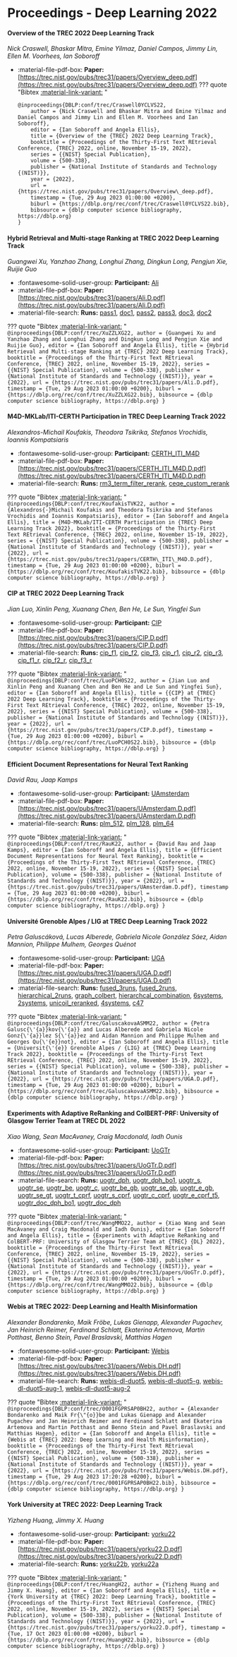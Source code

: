 # Proceedings - Deep Learning 2022 

#### Overview of the TREC 2022 Deep Learning Track

_Nick Craswell, Bhaskar Mitra, Emine Yilmaz, Daniel Campos, Jimmy Lin, Ellen M. Voorhees, Ian Soboroff_

- :material-file-pdf-box: **Paper:** [https://trec.nist.gov/pubs/trec31/papers/Overview_deep.pdf](https://trec.nist.gov/pubs/trec31/papers/Overview_deep.pdf)
??? quote "Bibtex [:material-link-variant:](https://dblp.org/rec/conf/trec/Craswell0YCLVS22.bib) "
	```
	@inproceedings{DBLP:conf/trec/Craswell0YCLVS22,
		author = {Nick Craswell and Bhaskar Mitra and Emine Yilmaz and Daniel Campos and Jimmy Lin and Ellen M. Voorhees and Ian Soboroff},
		editor = {Ian Soboroff and Angela Ellis},
		title = {Overview of the {TREC} 2022 Deep Learning Track},
		booktitle = {Proceedings of the Thirty-First Text REtrieval Conference, {TREC} 2022, online, November 15-19, 2022},
		series = {{NIST} Special Publication},
		volume = {500-338},
		publisher = {National Institute of Standards and Technology {(NIST)}},
		year = {2022},
		url = {https://trec.nist.gov/pubs/trec31/papers/Overview\_deep.pdf},
		timestamp = {Tue, 29 Aug 2023 01:00:00 +0200},
		biburl = {https://dblp.org/rec/conf/trec/Craswell0YCLVS22.bib},
		bibsource = {dblp computer science bibliography, https://dblp.org}
	}
	```

#### Hybrid Retrieval and Multi-stage Ranking at TREC 2022 Deep Learning  Track

_Guangwei Xu, Yanzhao Zhang, Longhui Zhang, Dingkun Long, Pengjun Xie, Ruijie Guo_

- :fontawesome-solid-user-group: **Participant:** [Ali](./participants.md#ali)
- :material-file-pdf-box: **Paper:** [https://trec.nist.gov/pubs/trec31/papers/Ali.D.pdf](https://trec.nist.gov/pubs/trec31/papers/Ali.D.pdf)
- :material-file-search: **Runs:** [pass1](./runs.md#pass1), [doc1](./runs.md#doc1), [pass2](./runs.md#pass2), [pass3](./runs.md#pass3), [doc3](./runs.md#doc3), [doc2](./runs.md#doc2)

??? quote "Bibtex [:material-link-variant:](https://dblp.org/rec/conf/trec/XuZZLXG22.bib) "
	```
	@inproceedings{DBLP:conf/trec/XuZZLXG22,
		author = {Guangwei Xu and Yanzhao Zhang and Longhui Zhang and Dingkun Long and Pengjun Xie and Ruijie Guo},
		editor = {Ian Soboroff and Angela Ellis},
		title = {Hybrid Retrieval and Multi-stage Ranking at {TREC} 2022 Deep Learning Track},
		booktitle = {Proceedings of the Thirty-First Text REtrieval Conference, {TREC} 2022, online, November 15-19, 2022},
		series = {{NIST} Special Publication},
		volume = {500-338},
		publisher = {National Institute of Standards and Technology {(NIST)}},
		year = {2022},
		url = {https://trec.nist.gov/pubs/trec31/papers/Ali.D.pdf},
		timestamp = {Tue, 29 Aug 2023 01:00:00 +0200},
		biburl = {https://dblp.org/rec/conf/trec/XuZZLXG22.bib},
		bibsource = {dblp computer science bibliography, https://dblp.org}
	}
	```

#### M4D-MKLab/ITI-CERTH Participation in TREC Deep Learning Track 2022

_Alexandros-Michail Koufakis, Theodora Tsikrika, Stefanos Vrochidis, Ioannis Kompatsiaris_

- :fontawesome-solid-user-group: **Participant:** [CERTH_ITI_M4D](./participants.md#certh_iti_m4d)
- :material-file-pdf-box: **Paper:** [https://trec.nist.gov/pubs/trec31/papers/CERTH_ITI_M4D.D.pdf](https://trec.nist.gov/pubs/trec31/papers/CERTH_ITI_M4D.D.pdf)
- :material-file-search: **Runs:** [rm3_term_filter_rerank](./runs.md#rm3_term_filter_rerank), [ceqe_custom_rerank](./runs.md#ceqe_custom_rerank)

??? quote "Bibtex [:material-link-variant:](https://dblp.org/rec/conf/trec/KoufakisTVK22.bib) "
	```
	@inproceedings{DBLP:conf/trec/KoufakisTVK22,
		author = {Alexandros{-}Michail Koufakis and Theodora Tsikrika and Stefanos Vrochidis and Ioannis Kompatsiaris},
		editor = {Ian Soboroff and Angela Ellis},
		title = {M4D-MKLab/ITI-CERTH Participation in {TREC} Deep Learning Track 2022},
		booktitle = {Proceedings of the Thirty-First Text REtrieval Conference, {TREC} 2022, online, November 15-19, 2022},
		series = {{NIST} Special Publication},
		volume = {500-338},
		publisher = {National Institute of Standards and Technology {(NIST)}},
		year = {2022},
		url = {https://trec.nist.gov/pubs/trec31/papers/CERTH\_ITI\_M4D.D.pdf},
		timestamp = {Tue, 29 Aug 2023 01:00:00 +0200},
		biburl = {https://dblp.org/rec/conf/trec/KoufakisTVK22.bib},
		bibsource = {dblp computer science bibliography, https://dblp.org}
	}
	```

#### CIP at TREC 2022 Deep Learning Track

_Jian Luo, Xinlin Peng, Xuanang Chen, Ben He, Le Sun, Yingfei Sun_

- :fontawesome-solid-user-group: **Participant:** [CIP](./participants.md#cip)
- :material-file-pdf-box: **Paper:** [https://trec.nist.gov/pubs/trec31/papers/CIP.D.pdf](https://trec.nist.gov/pubs/trec31/papers/CIP.D.pdf)
- :material-file-search: **Runs:** [cip_f1](./runs.md#cip_f1), [cip_f2](./runs.md#cip_f2), [cip_f3](./runs.md#cip_f3), [cip_r1](./runs.md#cip_r1), [cip_r2](./runs.md#cip_r2), [cip_r3](./runs.md#cip_r3), [cip_f1_r](./runs.md#cip_f1_r), [cip_f2_r](./runs.md#cip_f2_r), [cip_f3_r](./runs.md#cip_f3_r)

??? quote "Bibtex [:material-link-variant:](https://dblp.org/rec/conf/trec/LuoPCH0S22.bib) "
	```
	@inproceedings{DBLP:conf/trec/LuoPCH0S22,
		author = {Jian Luo and Xinlin Peng and Xuanang Chen and Ben He and Le Sun and Yingfei Sun},
		editor = {Ian Soboroff and Angela Ellis},
		title = {{CIP} at {TREC} 2022 Deep Learning Track},
		booktitle = {Proceedings of the Thirty-First Text REtrieval Conference, {TREC} 2022, online, November 15-19, 2022},
		series = {{NIST} Special Publication},
		volume = {500-338},
		publisher = {National Institute of Standards and Technology {(NIST)}},
		year = {2022},
		url = {https://trec.nist.gov/pubs/trec31/papers/CIP.D.pdf},
		timestamp = {Tue, 29 Aug 2023 01:00:00 +0200},
		biburl = {https://dblp.org/rec/conf/trec/LuoPCH0S22.bib},
		bibsource = {dblp computer science bibliography, https://dblp.org}
	}
	```

#### Efficient Document Representations for Neural Text Ranking

_David Rau, Jaap Kamps_

- :fontawesome-solid-user-group: **Participant:** [UAmsterdam](./participants.md#uamsterdam)
- :material-file-pdf-box: **Paper:** [https://trec.nist.gov/pubs/trec31/papers/UAmsterdam.D.pdf](https://trec.nist.gov/pubs/trec31/papers/UAmsterdam.D.pdf)
- :material-file-search: **Runs:** [plm_512](./runs.md#plm_512), [plm_128](./runs.md#plm_128), [plm_64](./runs.md#plm_64)

??? quote "Bibtex [:material-link-variant:](https://dblp.org/rec/conf/trec/RauK22.bib) "
	```
	@inproceedings{DBLP:conf/trec/RauK22,
		author = {David Rau and Jaap Kamps},
		editor = {Ian Soboroff and Angela Ellis},
		title = {Efficient Document Representations for Neural Text Ranking},
		booktitle = {Proceedings of the Thirty-First Text REtrieval Conference, {TREC} 2022, online, November 15-19, 2022},
		series = {{NIST} Special Publication},
		volume = {500-338},
		publisher = {National Institute of Standards and Technology {(NIST)}},
		year = {2022},
		url = {https://trec.nist.gov/pubs/trec31/papers/UAmsterdam.D.pdf},
		timestamp = {Tue, 29 Aug 2023 01:00:00 +0200},
		biburl = {https://dblp.org/rec/conf/trec/RauK22.bib},
		bibsource = {dblp computer science bibliography, https://dblp.org}
	}
	```

#### Université Grenoble Alpes / LIG at TREC Deep Learning Track  2022

_Petra Galuscáková, Lucas Alberede, Gabriela Nicole González Sáez, Aidan Mannion, Philippe Mulhem, Georges Quénot_

- :fontawesome-solid-user-group: **Participant:** [UGA](./participants.md#uga)
- :material-file-pdf-box: **Paper:** [https://trec.nist.gov/pubs/trec31/papers/UGA.D.pdf](https://trec.nist.gov/pubs/trec31/papers/UGA.D.pdf)
- :material-file-search: **Runs:** [fused_3runs](./runs.md#fused_3runs), [fused_2runs](./runs.md#fused_2runs), [hierarchical_2runs](./runs.md#hierarchical_2runs), [graph_colbert](./runs.md#graph_colbert), [hierarchcal_combination](./runs.md#hierarchcal_combination), [6systems](./runs.md#6systems), [2systems](./runs.md#2systems), [unicoil_reranked](./runs.md#unicoil_reranked), [4systems](./runs.md#4systems), [c47](./runs.md#c47)

??? quote "Bibtex [:material-link-variant:](https://dblp.org/rec/conf/trec/GaluscakovaASMM22.bib) "
	```
	@inproceedings{DBLP:conf/trec/GaluscakovaASMM22,
		author = {Petra Galusc{\'{a}}kov{\'{a}} and Lucas Alberede and Gabriela Nicole Gonz{\'{a}}lez S{\'{a}}ez and Aidan Mannion and Philippe Mulhem and Georges Qu{\'{e}}not},
		editor = {Ian Soboroff and Angela Ellis},
		title = {Universit{\'{e}} Grenoble Alpes / {LIG} at {TREC} Deep Learning Track 2022},
		booktitle = {Proceedings of the Thirty-First Text REtrieval Conference, {TREC} 2022, online, November 15-19, 2022},
		series = {{NIST} Special Publication},
		volume = {500-338},
		publisher = {National Institute of Standards and Technology {(NIST)}},
		year = {2022},
		url = {https://trec.nist.gov/pubs/trec31/papers/UGA.D.pdf},
		timestamp = {Tue, 29 Aug 2023 01:00:00 +0200},
		biburl = {https://dblp.org/rec/conf/trec/GaluscakovaASMM22.bib},
		bibsource = {dblp computer science bibliography, https://dblp.org}
	}
	```

#### Experiments with Adaptive ReRanking and ColBERT-PRF: University of  Glasgow Terrier Team at TREC DL 2022

_Xiao Wang, Sean MacAvaney, Craig Macdonald, Iadh Ounis_

- :fontawesome-solid-user-group: **Participant:** [UoGTr](./participants.md#uogtr)
- :material-file-pdf-box: **Paper:** [https://trec.nist.gov/pubs/trec31/papers/UoGTr.D.pdf](https://trec.nist.gov/pubs/trec31/papers/UoGTr.D.pdf)
- :material-file-search: **Runs:** [uogtr_dph](./runs.md#uogtr_dph), [uogtr_dph_bo1](./runs.md#uogtr_dph_bo1), [uogtr_s](./runs.md#uogtr_s), [uogtr_se](./runs.md#uogtr_se), [uogtr_be](./runs.md#uogtr_be), [uogtr_c](./runs.md#uogtr_c), [uogtr_be_gb](./runs.md#uogtr_be_gb), [uogtr_se_gb](./runs.md#uogtr_se_gb), [uogtr_e_gb](./runs.md#uogtr_e_gb), [uogtr_se_gt](./runs.md#uogtr_se_gt), [uogtr_t_cprf](./runs.md#uogtr_t_cprf), [uogtr_s_cprf](./runs.md#uogtr_s_cprf), [uogtr_c_cprf](./runs.md#uogtr_c_cprf), [uogtr_e_cprf_t5](./runs.md#uogtr_e_cprf_t5), [uogtr_doc_dph_bo1](./runs.md#uogtr_doc_dph_bo1), [uogtr_doc_dph](./runs.md#uogtr_doc_dph)

??? quote "Bibtex [:material-link-variant:](https://dblp.org/rec/conf/trec/WangMMO22.bib) "
	```
	@inproceedings{DBLP:conf/trec/WangMMO22,
		author = {Xiao Wang and Sean MacAvaney and Craig Macdonald and Iadh Ounis},
		editor = {Ian Soboroff and Angela Ellis},
		title = {Experiments with Adaptive ReRanking and ColBERT-PRF: University of Glasgow Terrier Team at {TREC} {DL} 2022},
		booktitle = {Proceedings of the Thirty-First Text REtrieval Conference, {TREC} 2022, online, November 15-19, 2022},
		series = {{NIST} Special Publication},
		volume = {500-338},
		publisher = {National Institute of Standards and Technology {(NIST)}},
		year = {2022},
		url = {https://trec.nist.gov/pubs/trec31/papers/UoGTr.D.pdf},
		timestamp = {Tue, 29 Aug 2023 01:00:00 +0200},
		biburl = {https://dblp.org/rec/conf/trec/WangMMO22.bib},
		bibsource = {dblp computer science bibliography, https://dblp.org}
	}
	```

#### Webis at TREC 2022: Deep Learning and Health Misinformation

_Alexander Bondarenko, Maik Fröbe, Lukas Gienapp, Alexander Pugachev, Jan Heinrich Reimer, Ferdinand Schlatt, Ekaterina Artemova, Martin Potthast, Benno Stein, Pavel Braslavski, Matthias Hagen_

- :fontawesome-solid-user-group: **Participant:** [Webis](./participants.md#webis)
- :material-file-pdf-box: **Paper:** [https://trec.nist.gov/pubs/trec31/papers/Webis.DH.pdf](https://trec.nist.gov/pubs/trec31/papers/Webis.DH.pdf)
- :material-file-search: **Runs:** [webis-dl-duot5](./runs.md#webis-dl-duot5), [webis-dl-duot5-g](./runs.md#webis-dl-duot5-g), [webis-dl-duot5-aug-1](./runs.md#webis-dl-duot5-aug-1), [webis-dl-duot5-aug-2](./runs.md#webis-dl-duot5-aug-2)

??? quote "Bibtex [:material-link-variant:](https://dblp.org/rec/conf/trec/0001FGPRSAP0BH22.bib) "
	```
	@inproceedings{DBLP:conf/trec/0001FGPRSAP0BH22,
		author = {Alexander Bondarenko and Maik Fr{\"{o}}be and Lukas Gienapp and Alexander Pugachev and Jan Heinrich Reimer and Ferdinand Schlatt and Ekaterina Artemova and Martin Potthast and Benno Stein and Pavel Braslavski and Matthias Hagen},
		editor = {Ian Soboroff and Angela Ellis},
		title = {Webis at {TREC} 2022: Deep Learning and Health Misinformation},
		booktitle = {Proceedings of the Thirty-First Text REtrieval Conference, {TREC} 2022, online, November 15-19, 2022},
		series = {{NIST} Special Publication},
		volume = {500-338},
		publisher = {National Institute of Standards and Technology {(NIST)}},
		year = {2022},
		url = {https://trec.nist.gov/pubs/trec31/papers/Webis.DH.pdf},
		timestamp = {Tue, 29 Aug 2023 17:20:28 +0200},
		biburl = {https://dblp.org/rec/conf/trec/0001FGPRSAP0BH22.bib},
		bibsource = {dblp computer science bibliography, https://dblp.org}
	}
	```

#### York University at TREC 2022: Deep Learning Track

_Yizheng Huang, Jimmy X. Huang_

- :fontawesome-solid-user-group: **Participant:** [yorku22](./participants.md#yorku22)
- :material-file-pdf-box: **Paper:** [https://trec.nist.gov/pubs/trec31/papers/yorku22.D.pdf](https://trec.nist.gov/pubs/trec31/papers/yorku22.D.pdf)
- :material-file-search: **Runs:** [yorku22b](./runs.md#yorku22b), [yorku22a](./runs.md#yorku22a)

??? quote "Bibtex [:material-link-variant:](https://dblp.org/rec/conf/trec/HuangH22.bib) "
	```
	@inproceedings{DBLP:conf/trec/HuangH22,
		author = {Yizheng Huang and Jimmy X. Huang},
		editor = {Ian Soboroff and Angela Ellis},
		title = {York University at {TREC} 2022: Deep Learning Track},
		booktitle = {Proceedings of the Thirty-First Text REtrieval Conference, {TREC} 2022, online, November 15-19, 2022},
		series = {{NIST} Special Publication},
		volume = {500-338},
		publisher = {National Institute of Standards and Technology {(NIST)}},
		year = {2022},
		url = {https://trec.nist.gov/pubs/trec31/papers/yorku22.D.pdf},
		timestamp = {Tue, 17 Oct 2023 01:00:00 +0200},
		biburl = {https://dblp.org/rec/conf/trec/HuangH22.bib},
		bibsource = {dblp computer science bibliography, https://dblp.org}
	}
	```


